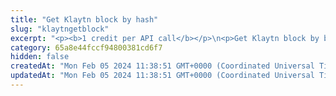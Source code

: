 ```yaml
---
title: "Get Klaytn block by hash"
slug: "klaytngetblock"
excerpt: "<p><b>1 credit per API call</b></p>\n<p>Get Klaytn block by block hash or block number.</p>"
category: 65a8e44fccf94800381cd6f7
hidden: false
createdAt: "Mon Feb 05 2024 11:38:51 GMT+0000 (Coordinated Universal Time)"
updatedAt: "Mon Feb 05 2024 11:38:51 GMT+0000 (Coordinated Universal Time)"
---
```

